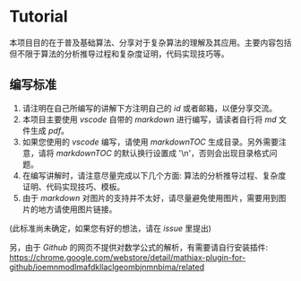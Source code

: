 # Tutorial

本项目目的在于普及基础算法、分享对于复杂算法的理解及其应用。主要内容包括但不限于算法的分析推导过程和复杂度证明，代码实现技巧等。 

## 编写标准
1. 请注明在自己所编写的讲解下方注明自己的 $id$ 或者邮箱，以便分享交流。
2. 本项目主要使用 $vscode$ 自带的 $markdown$ 进行编写，请读者自行将 $md$ 文件生成 $pdf$。
3. 如果您使用的 $vscode$ 编写，请使用 $markdown TOC$ 生成目录。另外需要注意，请将 $markdown TOC$ 的默认换行设置成 '\n'，否则会出现目录格式问题。
4. 在编写讲解时，请注意尽量完成以下几个方面: 算法的分析推导过程、复杂度证明、代码实现技巧、模板。
5. 由于 $markdown$ 对图片的支持并不太好，请尽量避免使用图片，需要用到图片的地方请使用图片链接。


(此标准尚未确定，如果您有好的想法，请在 $issue$ 里提出)

另，由于 $Github$ 的网页不提供对数学公式的解析，有需要请自行安装插件:
https://chrome.google.com/webstore/detail/mathjax-plugin-for-github/ioemnmodlmafdkllaclgeombjnmnbima/related